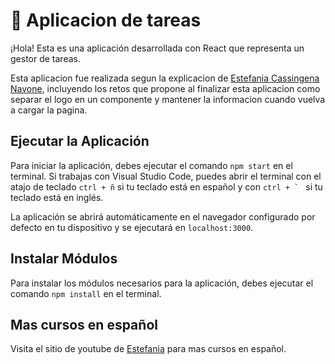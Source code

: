 # 📌 Aplicacion de tareas   

¡Hola! Esta es una aplicación desarrollada con React que representa un gestor de tareas.

Esta aplicacion fue realizada segun la explicacion de [Estefania Cassingena Navone](https://twitter.com/EstefaniaCassN), incluyendo los retos que propone al finalizar esta aplicacion como separar el logo en un componente y mantener la informacion cuando vuelva a cargar la pagina.

## Ejecutar la Aplicación
Para iniciar la aplicación, debes ejecutar el comando `npm start` en el terminal. Si trabajas con Visual Studio Code, puedes abrir el terminal con el atajo de teclado `ctrl + ñ` si tu teclado está en español y con ```ctrl + ` ``` si tu teclado está en inglés. 

La aplicación se abrirá automáticamente en el navegador configurado por defecto en tu dispositivo y se ejecutará en `localhost:3000`.

## Instalar Módulos
Para instalar los módulos necesarios para la aplicación, debes ejecutar el comando `npm install` en el terminal.

## Mas cursos en español
Visita el sitio de youtube de [Estefania](https://www.youtube.com/playlist?list=PLWRcv-pTVJHSckCyslQgmID1VXWhWqJWH) para mas cursos en español.